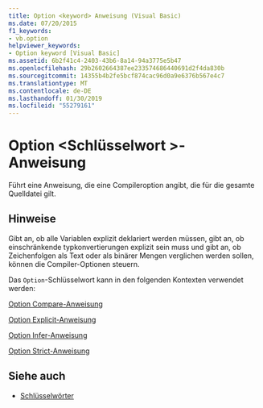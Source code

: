```yaml
---
title: Option <keyword> Anweisung (Visual Basic)
ms.date: 07/20/2015
f1_keywords:
- vb.option
helpviewer_keywords:
- Option keyword [Visual Basic]
ms.assetid: 6b2f41c4-2403-43b6-8a14-94a3775e5b47
ms.openlocfilehash: 29b2602664387ee233574686440691d2f4da830b
ms.sourcegitcommit: 14355b4b2fe5bcf874cac96d0a9e6376b567e4c7
ms.translationtype: MT
ms.contentlocale: de-DE
ms.lasthandoff: 01/30/2019
ms.locfileid: "55279161"
---
```

# <a name="option-keyword-statement"></a>Option \<Schlüsselwort >-Anweisung
Führt eine Anweisung, die eine Compileroption angibt, die für die gesamte Quelldatei gilt.  
  
## <a name="remarks"></a>Hinweise  
 Gibt an, ob alle Variablen explizit deklariert werden müssen, gibt an, ob einschränkende typkonvertierungen explizit sein muss und gibt an, ob Zeichenfolgen als Text oder als binärer Mengen verglichen werden sollen, können die Compiler-Optionen steuern.  
  
 Das `Option`-Schlüsselwort kann in den folgenden Kontexten verwendet werden:  
  
 [Option Compare-Anweisung](../../../visual-basic/language-reference/statements/option-compare-statement.md)  
  
 [Option Explicit-Anweisung](../../../visual-basic/language-reference/statements/option-explicit-statement.md)  
  
 [Option Infer-Anweisung](../../../visual-basic/language-reference/statements/option-infer-statement.md)  
  
 [Option Strict-Anweisung](../../../visual-basic/language-reference/statements/option-strict-statement.md)  
  
## <a name="see-also"></a>Siehe auch
- [Schlüsselwörter](../../../visual-basic/language-reference/keywords/index.md)
